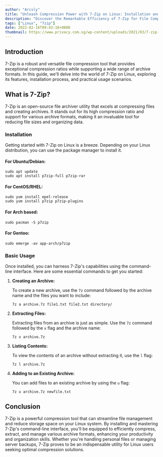 ```yaml
---
author: "Arcsly"
title: "Unleash Compression Power with 7-Zip on Linux: Installation and Usage Guide"
description: "Discover the Remarkable Efficiency of 7-Zip for File Compression and Extraction on the Linux Platform. and learn how to use!"
tags: ["Linux", "7zip"]
date: 2022-02-16T09:43:18+0800
thumbnail: https://www.privacy.com.sg/wp-content/uploads/2021/03/7-zip-linux-1536x768.jpg
---
```


## Introduction

7-Zip is a robust and versatile file compression tool that provides exceptional compression ratios while supporting a wide range of archive formats. In this guide, we'll delve into the world of 7-Zip on Linux, exploring its features, installation process, and practical usage scenarios.

## What is 7-Zip?

7-Zip is an open-source file archiver utility that excels at compressing files and creating archives. It stands out for its high compression ratio and support for various archive formats, making it an invaluable tool for reducing file sizes and organizing data.

### Installation

Getting started with 7-Zip on Linux is a breeze. Depending on your Linux distribution, you can use the package manager to install it.

#### For Ubuntu/Debian:

```shell
sudo apt update
sudo apt install p7zip-full p7zip-rar
```

#### For CentOS/RHEL:

```shell
sudo yum install epel-release
sudo yum install p7zip p7zip-plugins
```

#### For Arch based:

```shell
sudo pacman -S p7zip
```

#### For Gentoo:

```shell
sudo emerge -av app-arch/p7zip
```

### Basic Usage

Once installed, you can harness 7-Zip's capabilities using the command-line interface. Here are some essential commands to get you started:

1. **Creating an Archive:**

   To create a new archive, use the `7z` command followed by the archive name and the files you want to include:

   ```shell
   7z a archive.7z file1.txt file2.txt directory/
   ```

2. **Extracting Files:**

   Extracting files from an archive is just as simple. Use the `7z` command followed by the `x` flag and the archive name:

   ```shell
   7z x archive.7z
   ```

3. **Listing Contents:**

   To view the contents of an archive without extracting it, use the `l` flag:

   ```shell
   7z l archive.7z
   ```

4. **Adding to an Existing Archive:**

   You can add files to an existing archive by using the `u` flag:

   ```shell
   7z u archive.7z newfile.txt
   ```

## Conclusion

7-Zip is a powerful compression tool that can streamline file management and reduce storage space on your Linux system. By installing and mastering 7-Zip's command-line interface, you'll be equipped to efficiently compress, extract, and manage various archive formats, enhancing your productivity and organization skills. Whether you're handling personal files or managing server backups, 7-Zip proves to be an indispensable utility for Linux users seeking optimal compression solutions.